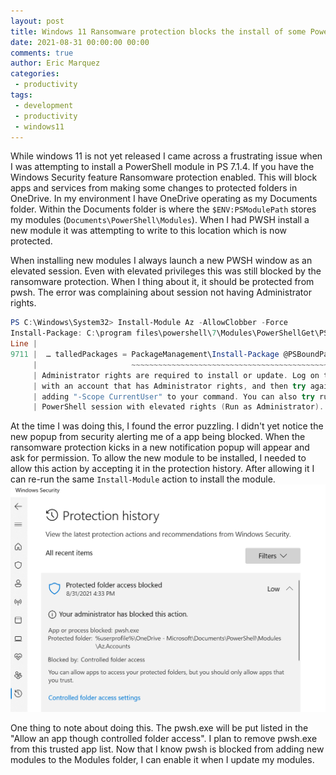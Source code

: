 ```yaml
---
layout: post
title: Windows 11 Ransomware protection blocks the install of some PowerShell modules from being installed
date: 2021-08-31 00:00:00 00:00
comments: true
author: Eric Marquez
categories:
 - productivity
tags: 
 - development
 - productivity
 - windows11
---
```



While windows 11 is not yet released I came across a frustrating issue when I was attempting to install a PowerShell module in PS 7.1.4. If you have the Windows Security feature Ransomware protection enabled. This will block apps and services from making some changes to protected folders in OneDrive. In my environment I have OneDrive operating as my Documents folder. Within the Documents folder is where the `$ENV:PSModulePath` stores my modules (`Documents\PowerShell\Modules`). When I had PWSH install a new module it was attempting to write to this location which is now protected.

When installing new modules I always launch a new PWSH window as an elevated session. Even with elevated privileges this was still blocked by the ransomware protection.  When I thing about it, it should be protected from pwsh. The error was complaining about session not having Administrator rights.

```powershell
PS C:\Windows\System32> Install-Module Az -AllowClobber -Force
Install-Package: C:\program files\powershell\7\Modules\PowerShellGet\PSModule.psm1:9711
Line |
9711 |  … talledPackages = PackageManagement\Install-Package @PSBoundParameters
     |                     ~~~~~~~~~~~~~~~~~~~~~~~~~~~~~~~~~~~~~~~~~~~~~~~~~~~~
     | Administrator rights are required to install or update. Log on to the computer
     | with an account that has Administrator rights, and then try again, or install by
     | adding "-Scope CurrentUser" to your command. You can also try running the Windows
     | PowerShell session with elevated rights (Run as Administrator).
```

At the time I was doing this, I found the error puzzling.  I didn't yet notice the new popup from security alerting me of a app being blocked.  When the ransomware protection kicks in a new notification popup will appear and ask for permission. To allow the new module to be installed, I needed to allow this action by accepting it in the protection history. After allowing it I can re-run the same `Install-Module` action to install the module. 
![pwsh in protect history](/assets/img/Windows-11-Ransomeware-Protection-Blocks-Install-of-PowerShell-Modules/pwsh-protection-history.png)

One thing to note about doing this. The pwsh.exe will be put listed in the "Allow an app though controlled folder access". I plan to remove pwsh.exe from this trusted app list.  Now that I know pwsh is blocked from adding new modules to the Modules folder, I can enable it when I update my modules.


